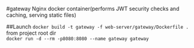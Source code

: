 #gateway
Nginx docker container(performs JWT security checks and caching,
serving static files)

##Launch
`docker build -t gateway -f web-server/gateway/Dockerfile .` from project root dir  
`docker run -d --rm -p8080:8080 --name gateway gateway`
